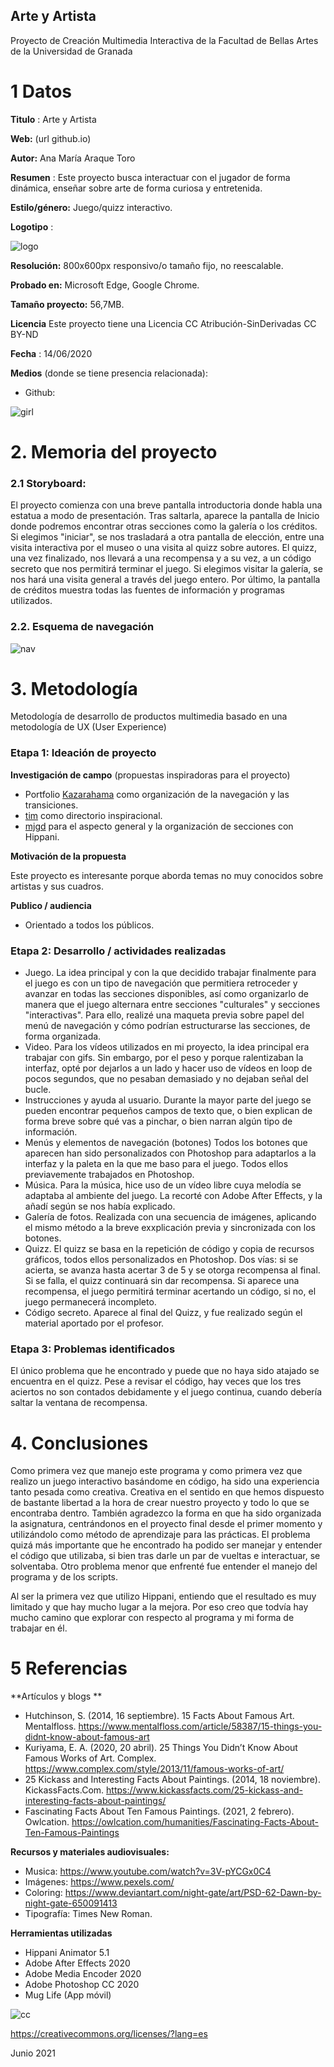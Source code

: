 ## Arte y Artista

Proyecto de Creación Multimedia Interactiva de la Facultad de Bellas Artes de la Universidad de Granada



# 1 Datos 



**Titulo** : Arte y Artista

**Web:**   (url github.io)

**Autor:**  Ana María Araque Toro

**Resumen** : Este proyecto busca interactuar con el jugador de forma dinámica, enseñar sobre arte de forma curiosa y entretenida.

**Estilo/género:**  Juego/quizz interactivo.

**Logotipo** :

![logo](https://i.imgur.com/fqSkWXX.png)

**Resolución:** 800x600px responsivo/o tamaño fijo, no reescalable.

**Probado en:**   Microsoft Edge, Google Chrome.

**Tamaño proyecto:** 56,7MB. 

**Licencia** Este proyecto tiene una Licencia CC Atribución-SinDerivadas CC BY-ND

**Fecha** : 14/06/2020

**Medios** (donde se tiene presencia relacionada):

- Github:


![girl](https://i.imgur.com/iNDSlkB.png)

# 2. Memoria del proyecto 

### 2.1 Storyboard: 

El proyecto comienza con una breve pantalla introductoria donde habla una estatua a modo de presentación. Tras saltarla, aparece la pantalla de Inicio donde podremos encontrar otras secciones como la galería o los créditos. Si elegimos "iniciar", se nos trasladará a otra pantalla de elección, entre una visita interactiva por el museo o una visita al quizz sobre autores. El quizz, una vez finalizado, nos llevará a una recompensa y a su vez, a un código secreto que nos permitirá terminar el juego. Si elegimos visitar la galería, se nos hará una visita general a través del juego entero. Por último, la pantalla de créditos muestra todas las fuentes de información y programas utilizados.



### 2.2. Esquema de navegación 

![nav](https://i.imgur.com/0sWUW2wl.jpg)



# 3. Metodología

Metodología de desarrollo de productos multimedia basado en una metodología de UX (User Experience)



### Etapa 1: Ideación de proyecto

**Investigación de campo** (propuestas inspiradoras para el proyecto)

- Portfolio [Kazarahama](http://www.kazarahama.jp/portfolio) como organización de la navegación y las transiciones.
- [tim](http://www.thisismirador.com/kommigraphics/) como directorio inspiracional.
- [mjgd](https://mjgonzalezdiaz.github.io/CATDetective.html) para el aspecto general y la organización de secciones con Hippani.



**Motivación de la propuesta** 

Este  proyecto es interesante porque aborda temas no muy conocidos sobre artistas y sus cuadros.



**Publico / audiencia**

- Orientado a todos los públicos.





### Etapa 2: Desarrollo / actividades realizadas



- Juego. La idea principal y con la que decidido trabajar finalmente para el juego es con un tipo de navegación que permitiera retroceder y avanzar en todas las secciones disponibles, así como organizarlo de manera que el juego alternara entre secciones "culturales" y secciones "interactivas". Para ello, realizé una maqueta previa sobre papel del menú de navegación y cómo podrían estructurarse las secciones, de forma organizada.
- Video. Para los vídeos utilizados en mi proyecto, la idea principal era trabajar con gifs. Sin embargo, por el peso y porque ralentizaban la interfaz, opté por dejarlos a un lado y hacer uso de vídeos en loop de pocos segundos, que no pesaban demasiado y no dejaban señal del bucle.
- Instrucciones y ayuda al usuario. Durante la mayor parte del juego se pueden encontrar pequeños campos de texto que, o bien explican de forma breve sobre qué vas a pinchar, o bien narran algún tipo de información. 
- Menús y elementos de navegación (botones) Todos los botones que aparecen han sido personalizados con Photoshop para adaptarlos a la interfaz y la paleta en la que me baso para el juego. Todos ellos previavemente trabajados en Photoshop.
- Música. Para la música, hice uso de un vídeo libre cuya melodía se adaptaba al ambiente del juego. La recorté con Adobe After Effects, y la añadí según se nos había explicado.
- Galería de fotos. Realizada con una secuencia de imágenes, aplicando el mismo método a la breve exxplicación previa y sincronizada con los botones.
- Quizz. El quizz se basa en la repetición de código y copia de recursos gráficos, todos ellos personalizados en Photoshop. Dos vías: si se acierta, se avanza hasta acertar 3 de 5 y se otorga recompensa al final. Si se falla, el quizz continuará sin dar recompensa. Si aparece una recompensa, el juego permitirá terminar acertando un código, si no, el juego permanecerá incompleto.
- Código secreto. Aparece al final del Quizz, y fue realizado según el material aportado por el profesor.



### Etapa 3: Problemas identificados

El único problema que he encontrado y puede que no haya sido atajado se encuentra en el quizz. Pese a revisar el código, hay veces que los tres aciertos no son contados debidamente y el juego continua, cuando debería saltar la ventana de recompensa.



# 4. Conclusiones 


Como primera vez que manejo este programa y como primera vez que realizo un juego interactivo basándome en código, ha sido una experiencia tanto pesada como creativa. Creativa en el sentido en que hemos dispuesto de bastante libertad a la hora de crear nuestro proyecto y todo lo que se encontraba dentro. También agradezco la forma en que ha sido organizada la asignatura, centrándonos en el proyecto final desde el primer momento y utilizándolo como método de aprendizaje para las prácticas. El problema quizá más importante que he encontrado ha podido ser manejar y entender el código que utilizaba, si bien tras darle un par de vueltas e interactuar, se solventaba. Otro problema menor que enfrenté fue entender el manejo del programa y de los scripts.

Al ser la primera vez que utilizo Hippani, entiendo que el resultado es muy limitado y que hay mucho lugar a la mejora. Por eso creo que todvía hay mucho camino que explorar con respecto al programa y mi forma de trabajar en él.





# 5 Referencias 

**Artículos y blogs ** 

- Hutchinson, S. (2014, 16 septiembre). 15 Facts About Famous Art. Mentalfloss. https://www.mentalfloss.com/article/58387/15-things-you-didnt-know-about-famous-art
- Kuriyama, E. A. (2020, 20 abril). 25 Things You Didn’t Know About Famous Works of Art. Complex. https://www.complex.com/style/2013/11/famous-works-of-art/
- 25 Kickass and Interesting Facts About Paintings. (2014, 18 noviembre). KickassFacts.Com. https://www.kickassfacts.com/25-kickass-and-interesting-facts-about-paintings/
- Fascinating Facts About Ten Famous Paintings. (2021, 2 febrero). Owlcation. https://owlcation.com/humanities/Fascinating-Facts-About-Ten-Famous-Paintings

**Recursos y materiales audiovisuales:**

* Musica:  https://www.youtube.com/watch?v=3V-pYCGx0C4
* Imágenes:  https://www.pexels.com/
* Coloring: https://www.deviantart.com/night-gate/art/PSD-62-Dawn-by-night-gate-650091413
* Tipografía: Times New Roman.

**Herramientas utilizadas**

- Hippani Animator 5.1
- Adobe After Effects 2020
- Adobe Media Encoder 2020
- Adobe Photoshop CC 2020
- Mug Life (App móvil)




![cc](https://licensebuttons.net/l/by-nd/3.0/88x31.png)

https://creativecommons.org/licenses/?lang=es

Junio 2021
